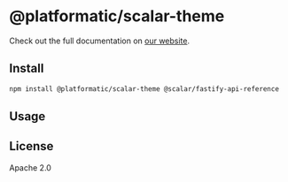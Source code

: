 # @platformatic/scalar-theme

Check out the full documentation on [our website](https://docs.platformatic.dev/docs/reference/sql-openapi/introduction).

## Install

```sh
npm install @platformatic/scalar-theme @scalar/fastify-api-reference
```

## Usage


## License

Apache 2.0